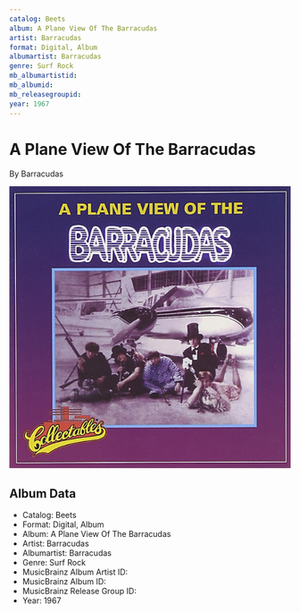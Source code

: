 ```yaml
---
catalog: Beets
album: A Plane View Of The Barracudas
artist: Barracudas
format: Digital, Album
albumartist: Barracudas
genre: Surf Rock
mb_albumartistid: 
mb_albumid: 
mb_releasegroupid: 
year: 1967
---
```


# A Plane View Of The Barracudas

By Barracudas

![](../../assets/beetscovers/Barracudas-A_Plane_View_Of_The_Barracudas.jpg)

## Album Data

- Catalog: Beets
- Format: Digital, Album
- Album: A Plane View Of The Barracudas
- Artist: Barracudas
- Albumartist: Barracudas
- Genre: Surf Rock
- MusicBrainz Album Artist ID: 
- MusicBrainz Album ID: 
- MusicBrainz Release Group ID: 
- Year: 1967

